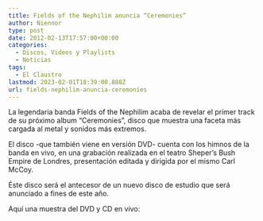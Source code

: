 ```yaml
---
title: Fields of the Nephilim anuncia “Ceremonies”
author: Niennor
type: post
date: 2012-02-13T17:57:00+00:00
categories:
  - Discos, Videos y Playlists
  - Noticias
tags:
  - El Claustro
lastmod: 2023-02-01T18:39:00.888Z
url: fields-nephilim-anuncia-ceremonies
---
```

La legendaria banda Fields of the Nephilim acaba de revelar el primer track de su próximo album &ldquo;Ceremonies&rdquo;, disco que muestra una faceta más cargada al metal y sonidos más extremos.

El disco -que también viene en versión DVD- cuenta con los himnos de la banda en vivo, en una grabación realizada en el teatro Sheper&rsquo;s Bush Empire de Londres, presentación editada y dirigida por el mismo Carl McCoy.

Éste disco será el antecesor de un nuevo disco de estudio que será anunciado a fines de este año.

Aquí una muestra del DVD y CD en vivo:</p>
